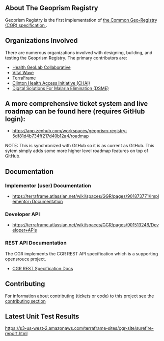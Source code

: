 ## About The Geoprism Registry
Geoprism Registry is the first implementation of <a href="https://github.com/terraframe/common-geo-registry-specification" target="_blank">the Common Geo-Registry (CGR) specification </a>. 

## Organizations Involved
There are numerous organizations involved with designing, building, and testing the Geoprism Registry. The primary contributors are:
* <a href="https://healthgeolab.net/" target="_blank">Health GeoLab Collaborative</a>
* <a href="http://vitalwave.com/" target="_blank">Vital Wave</a>
* <a href="http://terraframe.com/" target="_blank">TerraFrame</a>
* <a href="https://clintonhealthaccess.org/" target="_blank">Clinton Health Access Initiative (CHAI)</a>
* <a href="http://dsme.community/" target="_blank">Digital Solutions For Malaria Elimination (DSME)</a>

## A more comprehensive ticket system and live roadmap can be found here (requires GitHub login):
*  https://app.zenhub.com/workspaces/geoprism-registry-5df81d4b734ff217d40b12a4/roadmap

NOTE: This is synchronized with GitHub so it is as current as GitHub. This sytem simply adds some more higher level roadmap features on top of GitHub.

## Documentation

### Implementor (user) Documentation
* https://terraframe.atlassian.net/wiki/spaces/GGR/pages/901873771/Implementor+Documentation

### Developer API
* https://terraframe.atlassian.net/wiki/spaces/GGR/pages/901513246/Developer+APIs

### REST API Documentation
The CGR implements the CGR REST API specification which is a supporting opensrouce project.
* <a href="https://terraframe.github.io/common-geo-registry-specification-rest-api-docs/" target="_blank">CGR REST Specification Docs</a>

## Contributing 
For information about contributing (tickets or code) to this project see the [contributing section](https://github.com/terraframe/geoprism-registry/blob/master/contributing.md)


## Latest Unit Test Results
https://s3-us-west-2.amazonaws.com/terraframe-sites/cgr-site/surefire-report.html
